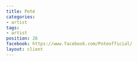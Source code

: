 ```yaml
---
title: Poté
categories:
- artist
tags:
- artist
position: 26
facebook: https://www.facebook.com/Poteofficial/
layout: client
---
```


